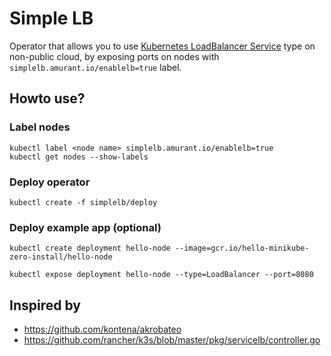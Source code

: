 # Simple LB
Operator that allows you to use [Kubernetes LoadBalancer Service](https://kubernetes.io/docs/concepts/services-networking/service/#loadbalancer) type on non-public cloud, by exposing ports on nodes with `simplelb.amurant.io/enablelb=true` label.

## Howto use?
### Label nodes
```
kubectl label <node name> simplelb.amurant.io/enablelb=true
kubectl get nodes --show-labels
```
### Deploy operator
```
kubectl create -f simplelb/deploy
```
### Deploy example app (optional)
```
kubectl create deployment hello-node --image=gcr.io/hello-minikube-zero-install/hello-node

kubectl expose deployment hello-node --type=LoadBalancer --port=8080
```

## Inspired by
 - https://github.com/kontena/akrobateo
 - https://github.com/rancher/k3s/blob/master/pkg/servicelb/controller.go

